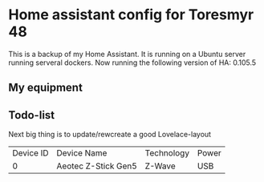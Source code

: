 # Home assistant config for Toresmyr 48

This is a backup of my Home Assistant. It is running on a Ubuntu server running serveral dockers.
Now running the following version of HA: 0.105.5

## My equipment
<table>
    <tr>
        <td>Device ID</td>
        <td>Device Name</td>
        <td>Technology</td>
        <td>Power</td>
    </tr>
    <tr>
        <td>0</td>
        <td>Aeotec Z-Stick Gen5</td>
        <td>Z-Wave</td>
        <td>USB</td>
    </tr>

## Todo-list

Next big thing is to update/rewcreate a good Lovelace-layout
